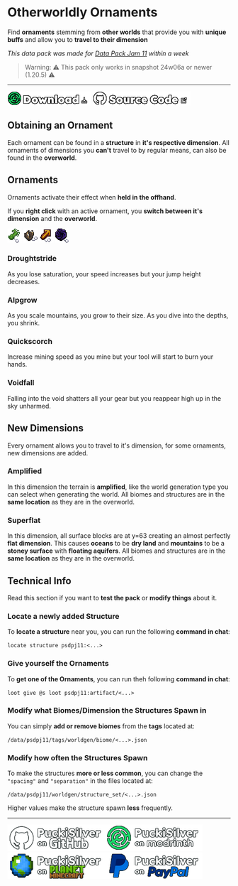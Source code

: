 # Otherworldly Ornaments
Find **ornaments** stemming from **other worlds** that provide you with **unique buffs** and allow you to **travel to their dimension**

_This data pack was made for [Data Pack Jam 11](https://www.planetminecraft.com/jam/datapackjam11/) within a week_

> Warning:
> ⚠ This pack only works in snapshot 24w06a or newer (1.20.5) ⚠

---

[![modrinth Download](https://raw.githubusercontent.com/PuckiSilver/static-files/main/link_logos/modrinth_download.png)](https://modrinth.com/project/otherworldly-ornaments/versions)
[![GitHub Source Code](https://raw.githubusercontent.com/PuckiSilver/static-files/main/link_logos/github_source_code.png)](https://github.com/ps-dps/OtherworldlyOrnaments)

## Obtaining an Ornament
Each ornament can be found in a **structure** in **it's respective dimension**.
All ornaments of dimensions you **can't** travel to by regular means, can also be found in the **overworld**.

## Ornaments
Ornaments activate their effect when **held in the offhand**.

If you **right click** with an active ornament, you **switch between it's dimension** and the **overworld**.

[![droughtstride](https://raw.githubusercontent.com/ps-dps/OtherworldlyOrnaments/main/images/speedfood.png)](#droughtstride)
[![alpgrow](https://raw.githubusercontent.com/ps-dps/OtherworldlyOrnaments/main/images/size.png)](#alpgrow)
[![quickscorch](https://raw.githubusercontent.com/ps-dps/OtherworldlyOrnaments/main/images/mining.png)](#quickscorch)
[![voidfall](https://raw.githubusercontent.com/ps-dps/OtherworldlyOrnaments/main/images/voidfall.png)](#voidfall)

### Droughtstride
As you lose saturation, your speed increases but your jump height decreases.

### Alpgrow
As you scale mountains, you grow to their size. As you dive into the depths, you shrink.

### Quickscorch
Increase mining speed as you mine but your tool will start to burn your hands.

### Voidfall
Falling into the void shatters all your gear but you reappear high up in the sky unharmed.

## New Dimensions
Every ornament allows you to travel to it's dimension, for some ornaments, new dimensions are added.

### Amplified
In this dimension the terrain is **amplified**, like the world generation type you can select when generating the world.
All biomes and structures are in the **same location** as they are in the overworld.

### Superflat
In this dimension, all surface blocks are at y=63 creating an almost perfectly **flat dimension**.
This causes **oceans** to be **dry land** and **mountains** to be a **stoney surface** with **floating aquifers**.
All biomes and structures are in the **same location** as they are in the overworld.

## Technical Info
Read this section if you want to **test the pack** or **modify things** about it.

### Locate a newly added Structure
To **locate a structure** near you, you can run the following **command in chat**:
```mcfunction
locate structure psdpj11:<...>
```

### Give yourself the Ornaments
To **get one of the Ornaments**, you can run theh following **command in chat**:
```mcfunction
loot give @s loot psdpj11:artifact/<...>
```

### Modify what Biomes/Dimension the Structures Spawn in
You can simply **add or remove biomes** from the **tags** located at:
```
/data/psdpj11/tags/worldgen/biome/<...>.json
```

### Modify how often the Structures Spawn
To make the structures **more or less common**, you can change the `"spacing"` and `"separation"` in the files located at:
```
/data/psdpj11/worldgen/structure_set/<...>.json
```
Higher values make the structure spawn **less** frequently.

---
[![PuckiSilver on GitHub](https://raw.githubusercontent.com/PuckiSilver/static-files/main/link_logos/GitHub.png)](https://github.com/PuckiSilver)[![PuckiSilver on modrinth](https://raw.githubusercontent.com/PuckiSilver/static-files/main/link_logos/modrinth.png)](https://modrinth.com/user/PuckiSilver)[![PuckiSilver on PlanetMinecraft](https://raw.githubusercontent.com/PuckiSilver/static-files/main/link_logos/PlanetMinecraft.png)](https://planetminecraft.com/m/PuckiSilver)[![PuckiSilver on PayPal](https://raw.githubusercontent.com/PuckiSilver/static-files/main/link_logos/PayPal.png)](https://paypal.me/puckisilver)

